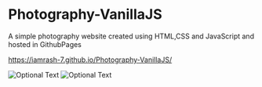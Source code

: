 # Photography-VanillaJS
A simple photography website created using HTML,CSS and JavaScript and hosted in GithubPages

https://iamrash-7.github.io/Photography-VanillaJS/

![Optional Text](../master/screenshots/ph1.png)
![Optional Text](../master/screenshots/ph-2.png)

